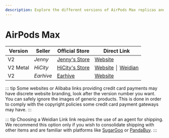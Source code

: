 ```yaml
---
description: Explore the different versions of AirPods Max replicas and their associated sellers. Find official stores and direct links to purchase AirPods Max replicas.
---
```


# AirPods Max

| Version | Seller    | Official Store                                                                                       | Direct Link                                  |
|---------|-----------|------------------------------------------------------------------------------------------------------|----------------------------------------------|
| V2      | *Jenny*   | [Jenny's Store](https://jenny.airreps.info)                                                          | [Website](https://airreps.link/jenny)        |
| V2 Metal | *HiCity*  | [HiCity's Store](https://hicitypods.com)                                                             | [Website](https://airreps.link/hcmaxv2) │ [Weidian](https://airreps.link/hicityw)      |
| V2      | *Earhive* | [Earhive](https://earhive.com)                                                              | [Website](https://airreps.link/earhive)      |

::: tip
Some websites or Alibaba links providing credit card payments may have discrete website branding, look after the version number you want. You can safely ignore the images of generic products. This is done in order to comply with the copyright policies some credit card payment gateways may have. 
:::

::: tip
Choosing a Weidian Link link requires the use of an agent for shipping. We recommend this option only if you wish to consolidate shipping with other items and are familiar with platforms like [SugarGoo](https://airreps.link/sugargoo) or [PandaBuy](https://airreps.link/pandabuy).
:::